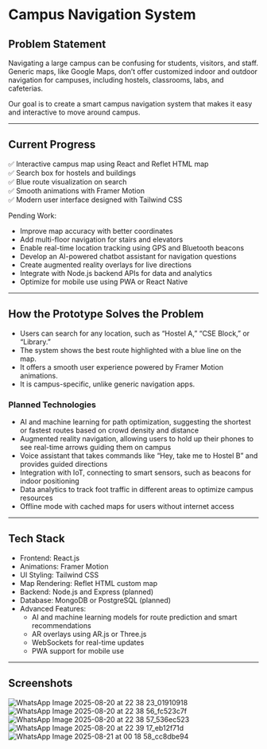 # Campus Navigation System

## Problem Statement
Navigating a large campus can be confusing for students, visitors, and staff. Generic maps, like Google Maps, don’t offer customized indoor and outdoor navigation for campuses, including hostels, classrooms, labs, and cafeterias.

Our goal is to create a smart campus navigation system that makes it easy and interactive to move around campus.

---

## Current Progress
✅ Interactive campus map using React and Reflet HTML map  
✅ Search box for hostels and buildings  
✅ Blue route visualization on search  
✅ Smooth animations with Framer Motion  
✅ Modern user interface designed with Tailwind CSS  

Pending Work:
- Improve map accuracy with better coordinates  
- Add multi-floor navigation for stairs and elevators  
- Enable real-time location tracking using GPS and Bluetooth beacons  
- Develop an AI-powered chatbot assistant for navigation questions  
- Create augmented reality overlays for live directions  
- Integrate with Node.js backend APIs for data and analytics  
- Optimize for mobile use using PWA or React Native  

---

## How the Prototype Solves the Problem
- Users can search for any location, such as “Hostel A,” “CSE Block,” or “Library.”  
- The system shows the best route highlighted with a blue line on the map.  
- It offers a smooth user experience powered by Framer Motion animations.  
- It is campus-specific, unlike generic navigation apps.  

### Planned Technologies
- AI and machine learning for path optimization, suggesting the shortest or fastest routes based on crowd density and distance  
- Augmented reality navigation, allowing users to hold up their phones to see real-time arrows guiding them on campus  
- Voice assistant that takes commands like “Hey, take me to Hostel B” and provides guided directions  
- Integration with IoT, connecting to smart sensors, such as beacons for indoor positioning  
- Data analytics to track foot traffic in different areas to optimize campus resources  
- Offline mode with cached maps for users without internet access  

---

## Tech Stack
- Frontend: React.js  
- Animations: Framer Motion  
- UI Styling: Tailwind CSS  
- Map Rendering: Reflet HTML custom map  
- Backend: Node.js and Express (planned)  
- Database: MongoDB or PostgreSQL (planned)  
- Advanced Features:  
  - AI and machine learning models for route prediction and smart recommendations  
  - AR overlays using AR.js or Three.js  
  - WebSockets for real-time updates  
  - PWA support for mobile use  

---

## Screenshots
![WhatsApp Image 2025-08-20 at 22 38 23_01910918](https://github.com/user-attachments/assets/be5a405f-fdd6-436b-80b3-a26803df227c)
![WhatsApp Image 2025-08-20 at 22 38 56_fc523c7f](https://github.com/user-attachments/assets/65075047-c42b-4d71-b2da-63eb277d0176)
![WhatsApp Image 2025-08-20 at 22 38 57_536ec523](https://github.com/user-attachments/assets/a4ea44b8-0b13-4efd-ad12-8cd9d5195336)
![WhatsApp Image 2025-08-20 at 22 39 17_eb12f71d](https://github.com/user-attachments/assets/e87c2aa1-1f6c-407d-8604-fe31bf1557ff)
![WhatsApp Image 2025-08-21 at 00 18 58_cc8dbe94](https://github.com/user-attachments/assets/aed2dafa-5177-4d75-8cfd-cf51d3d81789)



